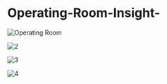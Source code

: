 # Operating-Room-Insight-
![Operating Room](https://github.com/user-attachments/assets/33116805-495d-404a-93f3-d86d14f9edeb)

![2](https://github.com/user-attachments/assets/de022abb-c7d9-48de-b41a-92725e984e45)

![3](https://github.com/user-attachments/assets/f7682b76-196c-4f41-b6ed-4eab128651bc)

![4](https://github.com/user-attachments/assets/95d25f85-4177-4ca7-9c5b-642d02534c65)




